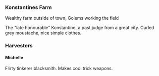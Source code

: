 

### Konstantines Farm
Wealthy farm outside of town,
Golems working the field

The "late honourable" Konstantine, a past judge from a great city. Curled grey moustache, nice simple clothes. 


### Harvesters

#### Michelle
Flirty tinkerer blacksmith. Makes cool trick weapons.


